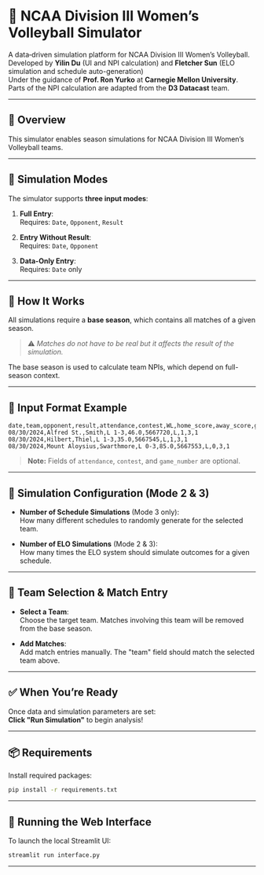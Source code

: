 # 🏐 NCAA Division III Women’s Volleyball Simulator

A data‑driven simulation platform for NCAA Division III Women’s Volleyball.  
Developed by **Yilin Du** (UI and NPI calculation) and **Fletcher Sun** (ELO simulation and schedule auto-generation)  
Under the guidance of **Prof. Ron Yurko** at **Carnegie Mellon University**.  
Parts of the NPI calculation are adapted from the **D3 Datacast** team.

---

## 🎯 Overview

This simulator enables season simulations for NCAA Division III Women’s Volleyball teams.

---

## 🚦 Simulation Modes

The simulator supports **three input modes**:

1. **Full Entry**:  
   Requires: `Date`, `Opponent`, `Result`

2. **Entry Without Result**:  
   Requires: `Date`, `Opponent`

3. **Data-Only Entry**:  
   Requires: `Date` only

---

## 🧮 How It Works

All simulations require a **base season**, which contains all matches of a given season.  
> ⚠️ *Matches do not have to be real but it affects the result of the simulation.*

The base season is used to calculate team NPIs, which depend on full-season context.

---

## 📄 Input Format Example

```csv
date,team,opponent,result,attendance,contest,WL,home_score,away_score,game_number
08/30/2024,Alfred St.,Smith,L 1-3,46.0,5667720,L,1,3,1
08/30/2024,Hilbert,Thiel,L 1-3,35.0,5667545,L,1,3,1
08/30/2024,Mount Aloysius,Swarthmore,L 0-3,85.0,5667553,L,0,3,1
```

> **Note:** Fields of `attendance`, `contest`, and `game_number` are optional.

---

## 🔧 Simulation Configuration (Mode 2 & 3)

- **Number of Schedule Simulations** (Mode 3 only):  
  How many different schedules to randomly generate for the selected team.

- **Number of ELO Simulations** (Mode 2 & 3):  
  How many times the ELO system should simulate outcomes for a given schedule.

---

## 🎯 Team Selection & Match Entry

- **Select a Team**:  
  Choose the target team. Matches involving this team will be removed from the base season.

- **Add Matches**:  
  Add match entries manually. The "team" field should match the selected team above.

---

## ✅ When You’re Ready

Once data and simulation parameters are set:  
**Click "Run Simulation"** to begin analysis!

---

## 📦 Requirements

Install required packages:

```bash
pip install -r requirements.txt
```

---

## 🚀 Running the Web Interface

To launch the local Streamlit UI:

```bash
streamlit run interface.py
```

---
